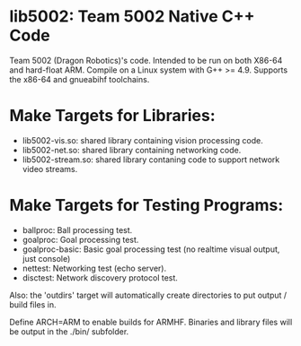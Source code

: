 # lib5002: Team 5002 Native C++ Code
Team 5002 (Dragon Robotics)'s code. Intended to be run on both X86-64 and hard-float ARM.
Compile on a Linux system with G++ >= 4.9.
Supports the x86-64 and gnueabihf toolchains.

# Make Targets for Libraries:
 * lib5002-vis.so: shared library containing vision processing code.
 * lib5002-net.so: shared library containing networking code.
 * lib5002-stream.so: shared library contaning code to support network video streams.

# Make Targets for Testing Programs:
 * ballproc: Ball processing test.
 * goalproc: Goal processing test.
 * goalproc-basic: Basic goal processing test (no realtime visual output, just console)
 * nettest: Networking test (echo server).
 * disctest: Network discovery protocol test.

Also: the 'outdirs' target will automatically create directories to put output / build files in.

Define ARCH=ARM to enable builds for ARMHF.
Binaries and library files will be output in the ./bin/ subfolder.

